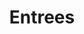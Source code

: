 ---
title: Entrees
name: entrees
items:
  - title: White
    description: Boneless breast and wing
    price: 8
  - title: Dark
    description: Leg & Thigh
    price: 7
  - title: Breast
    description: Boneless breast. Comes with 1 dipping sauce
    price: 6
  - title: Wings
    description: 3 whole wings
    price: 6
  - title: Tendos
    description: 2 hand-breaded chicken tenders served on texas toast. Comes with 1 dipping sauce
    price: 6.5
  - title: The Sando
    description: Boneless breast, cider vinegar slaw, popup sauce, dill pickle, cornmeal bun
    price: 7.5
  - title: Pulled Chicken Sando
    description: Pulled chicken, mild dry rub, vinegar slaw, dill pickle, popup sauce, cornmeal bun
    price: 7.5
  - title: Illinois Hot Chicken Horshoe
    description: 2 hand-breaded chicken tenders stacked atop texas toast, dill fires smothered in smoked gouda chipotle cheese sauce. Served with pickles
    price: 11
  - title: Illinois Hot Chicken & Waffles
    description: "Choice of: boneless breast, or 2 whole wings. Served with honey butter, green onion, and syrup"
    price: 7.50
  - title: Krunchy Kale Salad
    description: Chopped Kale, granny smith apple, sharp cheddar, bacon, corn nuts, tossed with house made honey mustard
    price: 7.5
---    